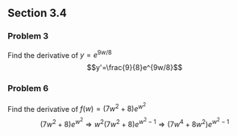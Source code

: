 ## Section 3.4
### Problem 3
Find the derivative of $y=e^{9w/8}$
$$y'=\frac{9}{8}e^{9w/8}$$
### Problem 6
Find the derivative of $f(w)=(7w^2+8)e^{w^{2}}$
$$(7w^2+8)e^{w^{2}}\Rightarrow w^{2}(7w^2+8)e^{w^{2}-1}\Rightarrow (7w^4+8w^2)e^{w^{2}-1}$$
